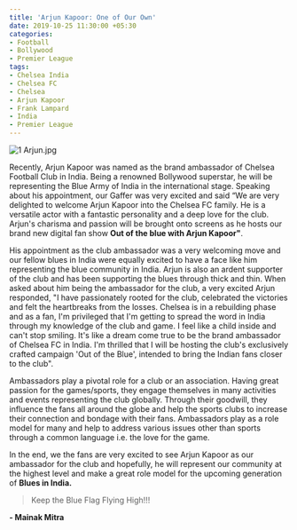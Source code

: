 ```yaml
---
title: 'Arjun Kapoor: One of Our Own'
date: 2019-10-25 11:30:00 +05:30
categories:
- Football
- Bollywood
- Premier League
tags:
- Chelsea India
- Chelsea FC
- Chelsea
- Arjun Kapoor
- Frank Lampard
- India
- Premier League
---
```


![1 Arjun.jpg](/uploads/1%20Arjun.jpg)

Recently, Arjun Kapoor was named as the brand ambassador of Chelsea Football Club in India. Being a renowned Bollywood superstar, he will be representing the Blue Army of India in the international stage. Speaking about his appointment, our Gaffer was very excited and said “We are very delighted to welcome Arjun Kapoor into the Chelsea FC family. He is a versatile actor with a fantastic personality and a deep love for the club. Arjun's charisma and passion will be brought onto screens as he hosts our brand new digital fan show **Out of the blue with Arjun Kapoor"**.

His appointment as the club ambassador was a very welcoming move and our fellow blues in India were equally excited to have a face like him representing the blue community in India. Arjun is also an ardent supporter of the club and has been supporting the blues through thick and thin. When asked about him being the ambassador for the club, a very excited Arjun responded, "I have passionately rooted for the club, celebrated the victories and felt the heartbreaks from the losses. Chelsea is in a rebuilding phase and as a fan, I'm privileged that I'm getting to spread the word in India through my knowledge of the club and game. I feel like a child inside and can't stop smiling. It's like a dream come true to be the brand ambassador of Chelsea FC in India. I'm thrilled that I will be hosting the club's exclusively crafted campaign 'Out of the Blue', intended to bring the Indian fans closer to the club". 

Ambassadors play a pivotal role for a club or an association. Having great passion for the games/sports, they engage themselves in many activities and events representing the club globally. Through their goodwill, they influence the fans all around the globe and help the sports clubs to increase their connection and bondage with their fans. Ambassadors play as a role model for many and help to address various issues other than sports through a common language i.e. the love for the game.

In the end, we the fans are very excited to see Arjun Kapoor as our ambassador for the club and hopefully, he will represent our community at the highest level and make a great role model for the upcoming generation of **Blues in India.**

> Keep the Blue Flag Flying High!!!

**- Mainak Mitra**